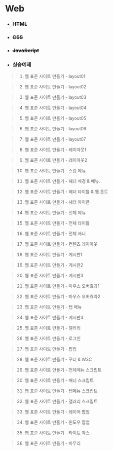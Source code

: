 # Web

* ### ~~HTML~~

* ### ~~CSS~~

* ### ~~JavaScript~~

* ### 실습예제

>01. 웹 표준 사이트 만들기 - layout01

>02. 웹 표준 사이트 만들기 - layout02
 
>03. 웹 표준 사이트 만들기 - layout03

>04. 웹 표준 사이트 만들기 - layout04

>05. 웹 표준 사이트 만들기 - layout05

>06. 웹 표준 사이트 만들기 - layout06

>07. 웹 표준 사이트 만들기 - layout07

>08. 웹 표준 사이트 만들기 - 레이아웃1

>09. 웹 표준 사이트 만들기 - 레이아웃2

>10. 웹 표준 사이트 만들기 - 스킵 메뉴

>11. 웹 표준 사이트 만들기 - 헤더 배경 & 메뉴.

>12. 웹 표준 사이트 만들기 - 헤더 타이틀 & 웹 폰트

>13. 웹 표준 사이트 만들기 - 헤더 아이콘

>14. 웹 표준 사이트 만들기 - 전체 메뉴

>15. 웹 표준 사이트 만들기 - 전체 타이틀

>16. 웹 표준 사이트 만들기 - 전체 배너

>17. 웹 표준 사이트 만들기 - 컨텐츠 레이아웃

>18. 웹 표준 사이트 만들기 - 게시판1

>19. 웹 표준 사이트 만들기 - 게시판2

>20. 웹 표준 사이트 만들기 - 게시판3

>21. 웹 표준 사이트 만들기 - 마우스 오버효과1

>22. 웹 표준 사이트 만들기 - 마우스 오버효과2

>23. 웹 표준 사이트 만들기 - 탭 메뉴

>24. 웹 표준 사이트 만들기 - 게시판4

>25. 웹 표준 사이트 만들기 - 갤러리

>26. 웹 표준 사이트 만들기 - 로그인

>27. 웹 표준 사이트 만들기 - 팝업

>28. 웹 표준 사이트 만들기 - 푸터 & W3C

>29. 웹 표준 사이트 만들기 - 전체메뉴 스크립트

>30. 웹 표준 사이트 만들기 - 배너 스크립트

>31. 웹 표준 사이트 만들기 - 탭메뉴 스크립트

>32. 웹 표준 사이트 만들기 - 갤러리 스크립트

>33. 웹 표준 사이트 만들기 - 레이어 팝업

>34. 웹 표준 사이트 만들기 - 윈도우 팝업

>35. 웹 표준 사이트 만들기 - 라이트 박스

>36. 웹 표준 사이트 만들기 - 마무리

